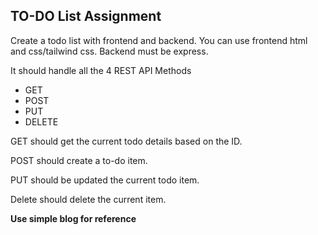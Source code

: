 ## TO-DO List Assignment

Create a todo list with frontend and backend. You can use frontend html and css/tailwind css. Backend must be express.

It should handle all the 4 REST API Methods

- GET
- POST
- PUT
- DELETE


GET should get the current todo details based on the ID.

POST should create a to-do item.

PUT should be updated the current todo item.

Delete should delete the current item.

**Use simple blog for reference**